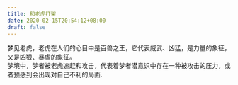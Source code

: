```yaml
---
title: 和老虎打架
date: 2020-02-15T20:54:12+08:00
draft: false
---
```


梦见老虎，老虎在人们的心目中是百兽之王，它代表威武、凶猛，是力量的象征，又是凶狠、暴虐的象征。<br>
梦境中，梦者被老虎追赶和攻击，代表着梦者潜意识中存在一种被攻击的压力，或者预感到会出现对自己不利的局面.